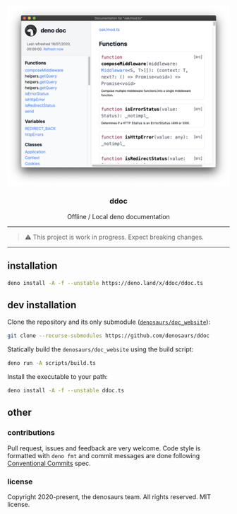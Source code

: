 <br />
<p align="center">
  <img src="./.github/.assets/screenshot.png" alt="demo screenshot" width="600">

  <h3 align="center">ddoc</h3>

  <p align="center">
    Offline / Local deno documentation
 </p>
</p>

---
> ⚠️ This project is work in progress. Expect breaking changes.
---

## installation

```bash
deno install -A -f --unstable https://deno.land/x/ddoc/ddoc.ts
```

## dev installation

Clone the repository and its only submodule ([`denosaurs/doc_website`](https://github.com/denosaurs/doc_website)):

```bash
git clone --recurse-submodules https://github.com/denosaurs/ddoc
```

Statically build the `denosaurs/doc_website` using the build script:

```bash
deno run -A scripts/build.ts
```

Install the executable to your path:

```bash
deno install -A -f --unstable ddoc.ts
```

## other

### contributions

Pull request, issues and feedback are very welcome. Code style is formatted with `deno fmt` and commit messages are done following [Conventional Commits](https://www.conventionalcommits.org/en/v1.0.0/) spec.

### license

Copyright 2020-present, the denosaurs team. All rights reserved. MIT license.

